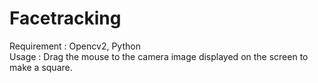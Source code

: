 # Facetracking
Requirement : Opencv2, Python   
Usage : Drag the mouse to the camera image displayed on the screen to make a square.
